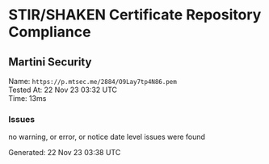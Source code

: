 # STIR/SHAKEN Certificate Repository Compliance

## Martini Security

Name: `https://p.mtsec.me/2884/O9Lay7tp4N86.pem`\
Tested At: 22 Nov 23 03:32 UTC\
Time: 13ms

### Issues

no warning, or error, or notice date level issues were found

Generated: 22 Nov 23 03:38 UTC
